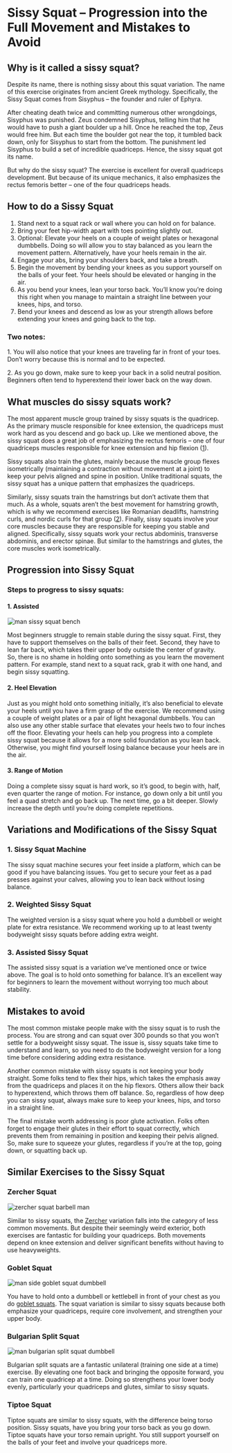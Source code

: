 # Sissy Squat – Progression into the Full Movement and Mistakes to Avoid

## Why is it called a sissy squat? 

Despite its name, there is nothing sissy about this squat variation. The name of this exercise originates from ancient Greek mythology. Specifically, the Sissy Squat comes from Sisyphus – the founder and ruler of Ephyra.

After cheating death twice and committing numerous other wrongdoings, Sisyphus was punished. Zeus condemned Sisyphus, telling him that he would have to push a giant boulder up a hill. Once he reached the top, Zeus would free him. But each time the boulder got near the top, it tumbled back down, only for Sisyphus to start from the bottom. The punishment led Sisyphus to build a set of incredible quadriceps. Hence, the sissy squat got its name.

But why do the sissy squat? The exercise is excellent for overall quadriceps development. But because of its unique mechanics, it also emphasizes the rectus femoris better – one of the four quadriceps heads. 

## How to do a Sissy Squat 

  1. Stand next to a squat rack or wall where you can hold on for balance.
  2. Bring your feet hip-width apart with toes pointing slightly out.
  3. Optional: Elevate your heels on a couple of weight plates or hexagonal dumbbells. Doing so will allow you to stay balanced as you learn the movement pattern. Alternatively, have your heels remain in the air.
  4. Engage your abs, bring your shoulders back, and take a breath.
  5. Begin the movement by bending your knees as you support yourself on the balls of your feet. Your heels should be elevated or hanging in the air.
  6. As you bend your knees, lean your torso back. You’ll know you’re doing this right when you manage to maintain a straight line between your knees, hips, and torso.
  7. Bend your knees and descend as low as your strength allows before extending your knees and going back to the top.

### Two notes:

1\. You will also notice that your knees are traveling far in front of your toes. Don’t worry because this is normal and to be expected.

2\. As you go down, make sure to keep your back in a solid neutral position. Beginners often tend to hyperextend their lower back on the way down.

## What muscles do sissy squats work?

The most apparent muscle group trained by sissy squats is the quadricep. As the primary muscle responsible for knee extension, the quadriceps must work hard as you descend and go back up. Like we mentioned above, the sissy squat does a great job of emphasizing the rectus femoris – one of four quadriceps muscles responsible for knee extension and hip flexion ([1](https://www.ncbi.nlm.nih.gov/books/NBK539897/)).

Sissy squats also train the glutes, mainly because the muscle group flexes isometrically (maintaining a contraction without movement at a joint) to keep your pelvis aligned and spine in position. Unlike traditional squats, the sissy squat has a unique pattern that emphasizes the quadriceps.

Similarly, sissy squats train the hamstrings but don’t activate them that much. As a whole, squats aren’t the best movement for hamstring growth, which is why we recommend exercises like Romanian deadlifts, hamstring curls, and nordic curls for that group ([2](https://pubmed.ncbi.nlm.nih.gov/24149748/)). Finally, sissy squats involve your core muscles because they are responsible for keeping you stable and aligned. Specifically, sissy squats work your rectus abdominis, transverse abdominis, and erector spinae. But similar to the hamstrings and glutes, the core muscles work isometrically.

## Progression into Sissy Squat

### Steps to progress to sissy squats:

#### 1\. Assisted

![man sissy squat bench](data:image/gif;base64,R0lGODlhAQABAAAAACH5BAEKAAEALAAAAAABAAEAAAICTAEAOw==)![man sissy squat bench](https://www.hevyapp.com/wp-content/uploads/DSC04442-1-1024x674.jpg)

Most beginners struggle to remain stable during the sissy squat. First, they have to support themselves on the balls of their feet. Second, they have to lean far back, which takes their upper body outside the center of gravity. So, there is no shame in holding onto something as you learn the movement pattern. For example, stand next to a squat rack, grab it with one hand, and begin sissy squatting.

#### 2\. Heel Elevation

Just as you might hold onto something initially, it’s also beneficial to elevate your heels until you have a firm grasp of the exercise. We recommend using a couple of weight plates or a pair of light hexagonal dumbbells. You can also use any other stable surface that elevates your heels two to four inches off the floor. Elevating your heels can help you progress into a complete sissy squat because it allows for a more solid foundation as you lean back. Otherwise, you might find yourself losing balance because your heels are in the air.

#### 3\. Range of Motion

Doing a complete sissy squat is hard work, so it’s good, to begin with, half, even quarter the range of motion. For instance, go down only a bit until you feel a quad stretch and go back up. The next time, go a bit deeper. Slowly increase the depth until you’re doing complete repetitions.

## Variations and Modifications of the Sissy Squat 

### 1\. Sissy Squat Machine

The sissy squat machine secures your feet inside a platform, which can be good if you have balancing issues. You get to secure your feet as a pad presses against your calves, allowing you to lean back without losing balance.

### 2\. Weighted Sissy Squat

The weighted version is a sissy squat where you hold a dumbbell or weight plate for extra resistance. We recommend working up to at least twenty bodyweight sissy squats before adding extra weight.

### 3\. Assisted Sissy Squat

The assisted sissy squat is a variation we’ve mentioned once or twice above. The goal is to hold onto something for balance. It’s an excellent way for beginners to learn the movement without worrying too much about stability.

## Mistakes to avoid

The most common mistake people make with the sissy squat is to rush the process. You are strong and can squat over 300 pounds so that you won’t settle for a bodyweight sissy squat. The issue is, sissy squats take time to understand and learn, so you need to do the bodyweight version for a long time before considering adding extra resistance.

Another common mistake with sissy squats is not keeping your body straight. Some folks tend to flex their hips, which takes the emphasis away from the quadriceps and places it on the hip flexors. Others allow their back to hyperextend, which throws them off balance. So, regardless of how deep you can sissy squat, always make sure to keep your knees, hips, and torso in a straight line.

The final mistake worth addressing is poor glute activation. Folks often forget to engage their glutes in their effort to squat correctly, which prevents them from remaining in position and keeping their pelvis aligned. So, make sure to squeeze your glutes, regardless if you’re at the top, going down, or squatting back up.

## Similar Exercises to the Sissy Squat

### Zercher Squat

![zercher squat barbell man](data:image/gif;base64,R0lGODlhAQABAAAAACH5BAEKAAEALAAAAAABAAEAAAICTAEAOw==)![zercher squat barbell man](https://www.hevyapp.com/wp-content/uploads/DSC03704-1024x683.jpg)

Similar to sissy squats, the [Zercher](https://www.hevyapp.com/exercises/how-to-zercher-squat/) variation falls into the category of less common movements. But despite their seemingly weird exterior, both exercises are fantastic for building your quadriceps. Both movements depend on knee extension and deliver significant benefits without having to use heavyweights.

### Goblet Squat

![man side goblet squat dumbbell](data:image/gif;base64,R0lGODlhAQABAAAAACH5BAEKAAEALAAAAAABAAEAAAICTAEAOw==)![man side goblet squat dumbbell](https://www.hevyapp.com/wp-content/uploads/DSC03466-1-1024x601.jpg)

You have to hold onto a dumbbell or kettlebell in front of your chest as you do [goblet squats](https://www.hevyapp.com/exercises/how-to-goblet-squat/). The squat variation is similar to sissy squats because both emphasize your quadriceps, require core involvement, and strengthen your upper body.

### Bulgarian Split Squat

![man bulgarian split squat dumbbell](data:image/gif;base64,R0lGODlhAQABAAAAACH5BAEKAAEALAAAAAABAAEAAAICTAEAOw==)![man bulgarian split squat dumbbell](https://www.hevyapp.com/wp-content/uploads/DSC03360-1024x653.jpg)

Bulgarian split squats are a fantastic unilateral (training one side at a time) exercise. By elevating one foot back and bringing the opposite forward, you can train one quadricep at a time. Doing so strengthens your lower body evenly, particularly your quadriceps and glutes, similar to sissy squats.

### Tiptoe Squat

Tiptoe squats are similar to sissy squats, with the difference being torso position. Sissy squats, have you bring your torso back as you go down. Tiptoe squats have your torso remain upright. You still support yourself on the balls of your feet and involve your quadriceps more.